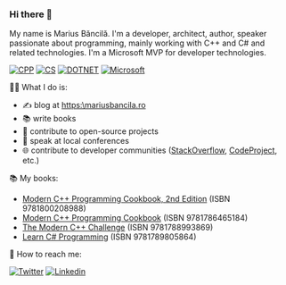 ### Hi there 👋

My name is Marius Băncilă. I'm a developer, architect, author, speaker passionate about programming, mainly working with C++ and C# and related technologies. I'm a Microsoft MVP for developer technologies.

[![CPP](https://img.shields.io/badge/C%2B%2B-00599C?style=flat&logo=c%2B%2B&logoColor=white)]() [![CS](https://img.shields.io/badge/C%23-239120?style=flat&logo=c-sharp&logoColor=white)]() [![DOTNET](https://img.shields.io/badge/.NET-5C2D91?style=flat&logo=.net&logoColor=white)]() [![Microsoft](https://img.shields.io/badge/Microsoft-666666?style=flat&logo=microsoft&logoColor=white)]()

👨‍💻 What I do is:
- ✍️ blog at [https:\\mariusbancila.ro](https:\\mariusbancila.ro)
- 📚 write books
- 🧰 contribute to open-source projects
- 📢 speak at local conferences
- 🌐 contribute to developer communities ([StackOverflow](https://stackoverflow.com/users/648078/marius-bancila), [CodeProject](https://www.codeproject.com/Members/MariusBancila), etc.)

📚 My books:
- [Modern C++ Programming Cookbook, 2nd Edition](https://mariusbancila.ro/blog/2020/09/16/the-2nd-edition-of-modern-cpp-programming-cookbook-has-been-published/) (ISBN 9781800208988)
- [Modern C++ Programming Cookbook](https://mariusbancila.ro/blog/2017/05/09/my-book-modern-cpp-programming-cookbook-has-been-published/) (ISBN 9781786465184)
- [The Modern C++ Challenge](https://mariusbancila.ro/blog/2018/05/25/my-book-the-modern-c-challenge-has-been-published/) (ISBN 9781788993869)
- [Learn C# Programming](https://mariusbancila.ro/blog/2020/05/05/my-book-learn-cs-programming-has-been-published/) (ISBN 9781789805864)

💬 How to reach me:

[![Twitter](https://img.shields.io/badge/Twitter-1DA1F2?style=flat&logo=twitter&logoColor=white)](https://twitter.com/mariusbancila) [![Linkedin](https://img.shields.io/badge/LinkedIn-0077B5?style=flat&logo=linkedin&logoColor=white)](https://www.linkedin.com/in/mariusbancila/)

